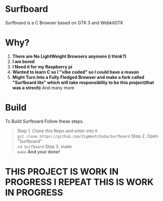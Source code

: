 # Surfboard
Surfboard is a C Browser based on GTK 3 and WebkitGTK
# Why?
1. **There are No LightWeight Browsers anymore (i think?)**
2. **I am bored**
3. **I Need it for my Raspberry pi**
4. **Wanted to learn C so I "vibe coded" so I could have a reason**
5. **Might Turn Into a Fully Fledged Browser and make a fork called "Surfboard lite" which will take responsibliliy to be this project(that was a strech)**
And many more
# Build
To Build Surfboard Follow these steps.
> Step 1. Clone this Repo and enter into it<br>
`git clone https://github.com/ZigWantsSoda/Surfboard`
>  Step 2. Open "Surfboard"<br>
`cd Surfboard`
> Step 3. make <br>
`make`
**And your done!**

# THIS PROJECT IS WORK IN PROGRESS I REPEAT THIS IS WORK IN PROGRESS

